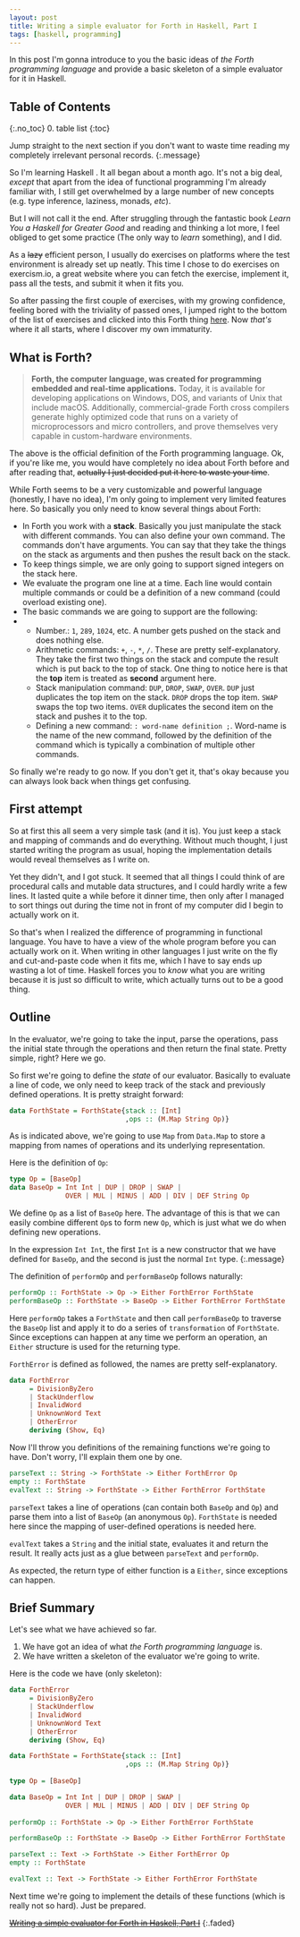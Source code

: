 ```yaml
---
layout: post
title: Writing a simple evaluator for Forth in Haskell, Part I
tags: [haskell, programming]
---
```


In this post I'm gonna introduce to you the basic ideas of *the Forth programming language* and provide a basic skeleton of a simple evaluator for it in Haskell.

## Table of Contents
{:.no_toc}
0. table list
{:toc}

Jump straight to the next section if you don't want to waste time reading my completely irrelevant personal records.
{:.message}

So I'm learning Haskell . It all began about a month ago. It's not a big deal, *except* that apart from the idea of functional programming I'm already familiar with, I still get overwhelmed  by a large number of new concepts (e.g. type inference, laziness, monads, *etc*).

But I will not call it the end. After struggling through the fantastic book *Learn You a Haskell for Greater Good* and reading and thinking a lot more, I feel obliged to get some practice (The only way to *learn* something), and I did.

As a ~~lazy~~ efficient person, I usually do exercises on platforms where the test environment is already set up neatly. This time I chose to do exercises on exercism.io, a great website where you can fetch the exercise, implement it, pass all the tests, and submit it when it fits you.

So after passing the first couple of exercises, with my growing confidence, feeling bored with the triviality of passed ones, I jumped right to the bottom of the list of exercises and clicked into this Forth thing [here](http://exercism.io/exercises/haskell/forth/readme). Now *that's* where it all starts, where I discover my own immaturity.

## What is Forth?

> **Forth, the computer language, was created for programming embedded and real-time applications.** Today, it is available for developing applications on Windows, DOS, and variants of Unix that include macOS. Additionally, commercial-grade Forth cross compilers generate highly optimized code that runs on a variety of microprocessors and micro controllers, and prove themselves very capable in custom-hardware environments.

The above is the official definition of the Forth programming language. Ok, if you're like me, you would have completely no idea about Forth before and after reading that, ~~actually I just decided put it here to waste your time~~.

While Forth seems to be a very customizable and powerful language (honestly, I have no idea), I'm only going to implement very limited features here. So basically you only need to know several things about Forth:

* In Forth you work with a **stack**. Basically you just manipulate the stack with different commands. You can also define your own command. The commands don't have arguments. You can say that they take the things on the stack as arguments and then pushes the result back on the stack.
* To keep things simple, we are only going to support signed integers on the stack here.
* We evaluate the program one line at a time. Each line would contain multiple commands or could be a definition of a new command (could overload existing one).
* The basic commands we are going to support are the following:
* - Number.: `1`, `289`, `1024`, etc. A number gets pushed on the stack and does nothing else.
  - Arithmetic commands: `+`, `-`, `*`, `/`. These are pretty self-explanatory. They take the first two things on the stack and compute the result which is put back to the top of stack. One thing to notice here is that the **top** item is treated as **second** argument here.
  - Stack manipulation command: `DUP`, `DROP`, `SWAP`, `OVER`. `DUP` just duplicates the top item on the stack. `DROP` drops the top item. `SWAP` swaps the top two items. `OVER` duplicates the second item on the stack and pushes it to the top.
  - Defining a new command: `: word-name definition ;`. Word-name is the name of the new command, followed by the definition of the command which is typically a combination of multiple other commands.

So finally we're ready to go now. If you don't get it, that's okay because you can always look back when things get confusing.

## First attempt

So at first this all seem a very simple task (and it is). You just keep a stack and mapping of commands and do everything. Without much thought, I just started writing the program as usual, hoping the implementation details would reveal themselves as I write on.

Yet they didn't, and I got stuck. It seemed that all things I could think of are procedural calls and mutable data structures, and I could hardly write a few lines. It lasted quite a while before it dinner time, then only after I managed to sort things out during the time not in front of my computer did I begin to actually work on it.

So that's when I realized the difference of programming in functional language. You have to have a view of the whole program before you can actually work on it. When writing in other languages I just write on the fly and cut-and-paste code when it fits me, which I have to say ends up wasting a lot of time. Haskell forces you to *know* what you are writing because it is just so difficult to write, which actually turns out to be a good thing.

## Outline

In the evaluator, we're going to take the input, parse the operations, pass the  initial state through the operations and then return the final state. Pretty simple, right? Here we go.

So first we're going to define the *state* of our evaluator. Basically to evaluate a line of code, we only need to keep track of the stack and previously defined operations. It is pretty straight forward:

~~~haskell
data ForthState = ForthState{stack :: [Int]
                             ,ops :: (M.Map String Op)}
~~~



As is indicated above, we're going to use `Map` from `Data.Map` to store a mapping from names of operations and its underlying representation.

Here is the definition of `Op`:

~~~haskell
type Op = [BaseOp]
data BaseOp = Int Int | DUP | DROP | SWAP |
              OVER | MUL | MINUS | ADD | DIV | DEF String Op
~~~

We define `Op` as a list of `BaseOp` here. The advantage of this is that we can easily combine different `Op`s to form new `Op`, which is just what we do when defining new operations.

In the expression `Int Int`, the first `Int` is a new constructor that we have defined for `BaseOp`, and the second is just the normal `Int` type.
{:.message}

The definition of `performOp` and `performBaseOp` follows naturally:

~~~haskell
performOp :: ForthState -> Op -> Either ForthError ForthState
performBaseOp :: ForthState -> BaseOp -> Either ForthError ForthState
~~~

Here `performOp` takes a `ForthState` and then call `performBaseOp` to traverse the `BaseOp` list and apply it to do a series of `transformation` of `ForthState`. Since exceptions can happen at any time we perform an operation, an `Either` structure is used for the returning type.

`ForthError` is defined as followed, the names are pretty self-explanatory.

~~~haskell
data ForthError
     = DivisionByZero
     | StackUnderflow
     | InvalidWord
     | UnknownWord Text
     | OtherError
     deriving (Show, Eq)
~~~

Now I'll throw you definitions of the remaining functions we're going to have. Don't worry, I'll explain them one by one.

~~~haskell
parseText :: String -> ForthState -> Either ForthError Op
empty :: ForthState
evalText :: String -> ForthState -> Either ForthError ForthState
~~~

`parseText` takes a line of operations (can contain both `BaseOp` and `Op`) and parse them into a list of `BaseOp` (an anonymous `Op`). `ForthState` is needed here since the mapping of user-defined operations is needed here.

`evalText` takes a `String` and the initial state, evaluates it and return the result. It really acts just as a glue between `parseText` and `performOp`.

As expected, the return type of either function is a `Either`, since exceptions can happen.

## Brief Summary

Let's see what we have achieved so far.

1. We have got an idea of what *the Forth programming language* is.
2. We have written a skeleton of the evaluator we're going to write.

Here is the code we have (only skeleton):

~~~haskell
data ForthError
     = DivisionByZero
     | StackUnderflow
     | InvalidWord
     | UnknownWord Text
     | OtherError
     deriving (Show, Eq)

data ForthState = ForthState{stack :: [Int]
                             ,ops :: (M.Map String Op)}
                             
type Op = [BaseOp]

data BaseOp = Int Int | DUP | DROP | SWAP |
              OVER | MUL | MINUS | ADD | DIV | DEF String Op
              
performOp :: ForthState -> Op -> Either ForthError ForthState

performBaseOp :: ForthState -> BaseOp -> Either ForthError ForthState

parseText :: Text -> ForthState -> Either ForthError Op
empty :: ForthState

evalText :: Text -> ForthState -> Either ForthError ForthState
~~~

Next time we're going to implement the details of these functions (which is really not so hard). Just be prepared.

[~~Writing a simple evaluator for Forth in Haskell, Part I~~]()
{:.faded}
